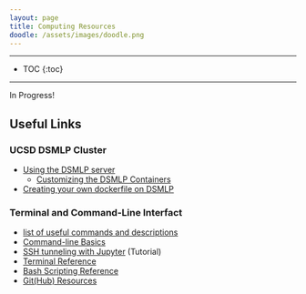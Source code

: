 ```yaml
---
layout: page
title: Computing Resources
doodle: /assets/images/doodle.png
---
```


---
* TOC
{:toc}

---

In Progress!

## Useful Links

### UCSD DSMLP Cluster

* [Using the DSMLP server](https://support.ucsd.edu/services?id=kb_category&kb_category=368cc80fdb5c68d0d4781c79139619e2)
  - [Customizing the DSMLP Containers](https://support.ucsd.edu/services?id=kb_article_view&sysparm_article=KB0032273)
* [Creating your own dockerfile on DSMLP](https://github.com/ucsd-ets/datahub-example-notebook)

### Terminal and Command-Line Interfact

* [list of useful commands and descriptions](/resources/cli_introduction)
* [Command-line Basics](/resources/learning_cli)
* [SSH tunneling with Jupyter](/resources/ssh_tunnel_and_jupyter) (Tutorial)
* [Terminal Reference](https://www.educative.io/blog/bash-shell-command-cheat-sheet)
* [Bash Scripting Reference](https://devhints.io/bash)
* [Git(Hub) Resources](https://try.github.io/)
